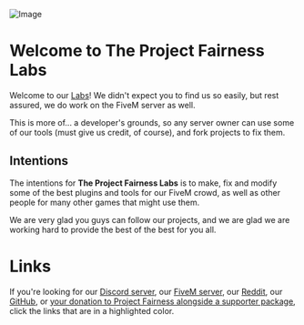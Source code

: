 ![Image](https://i.imgur.com/aa8Emsh.gif)

# Welcome to The Project Fairness Labs

Welcome to our [Labs](https://github.com/ProjectFairnessLabs)! We didn't expect you to find us so easily, but rest assured, we do work on the FiveM server as well.

This is more of... a developer's grounds, so any server owner can use some of our tools (must give us credit, of course), and fork projects to fix them.

## Intentions

The intentions for **The Project Fairness Labs** is to make, fix and modify some of the best plugins and tools for our FiveM crowd, as well as other people for many other games that might use them.

We are very glad you guys can follow our projects, and we are glad we are working hard to provide the best of the best for you all.

# Links
If you're looking for our [Discord server](https://discord.gg/h32vVbEQR4), our [FiveM server](https://cfx.re/join/7kvpzr), our [Reddit](https://reddit.com/r/ProjectFairness), our [GitHub](https://github.com/ProjectFairnessLabs), or [your donation to Project Fairness alongside a supporter package](https://projectfairness.tebex.io), click the links that are in a highlighted color.
